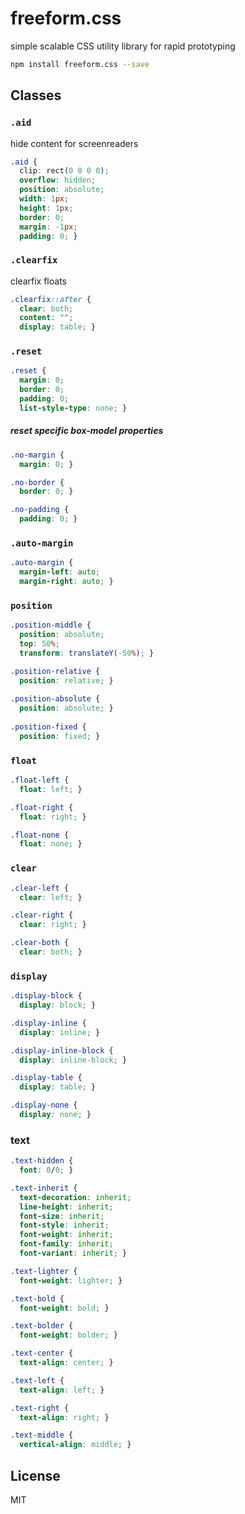 # freeform.css
simple scalable CSS utility library for rapid prototyping

```sh
npm install freeform.css --save
```

## Classes

### `.aid`
hide content for screenreaders
```css
.aid {
  clip: rect(0 0 0 0);
  overflow: hidden;
  position: absolute;
  width: 1px;
  height: 1px;
  border: 0;
  margin: -1px;
  padding: 0; }
```

### `.clearfix`
clearfix floats
```css
.clearfix::after {
  clear: both;
  content: "";
  display: table; }
```

### `.reset`

```css
.reset {
  margin: 0;
  border: 0;
  padding: 0;
  list-style-type: none; }
```

##### reset specific box-model properties
```css
.no-margin {
  margin: 0; }

.no-border {
  border: 0; }

.no-padding {
  padding: 0; }
```

### `.auto-margin`
```css
.auto-margin {
  margin-left: auto;
  margin-right: auto; }
```

### `position`
```css
.position-middle {
  position: absolute;
  top: 50%;
  transform: translateY(-50%); }
```

```css
.position-relative {
  position: relative; }
  
.position-absolute {
  position: absolute; }
  
.position-fixed {
  position: fixed; }
```

### `float`
```css
.float-left {
  float: left; }

.float-right {
  float: right; }

.float-none {
  float: none; }
```

### `clear`
```css
.clear-left {
  clear: left; }

.clear-right {
  clear: right; }

.clear-both {
  clear: both; }
```

### `display`
```css
.display-block {
  display: block; }

.display-inline {
  display: inline; }

.display-inline-block {
  display: inline-block; }

.display-table {
  display: table; }

.display-none {
  display: none; }
```

### text
```css
.text-hidden {
  font: 0/0; }

.text-inherit {
  text-decoration: inherit;
  line-height: inherit;
  font-size: inherit;
  font-style: inherit;
  font-weight: inherit;
  font-family: inherit;
  font-variant: inherit; }

.text-lighter {
  font-weight: lighter; }

.text-bold {
  font-weight: bold; }

.text-bolder {
  font-weight: bolder; }

.text-center {
  text-align: center; }

.text-left {
  text-align: left; }

.text-right {
  text-align: right; }

.text-middle {
  vertical-align: middle; }
```

## License
MIT
